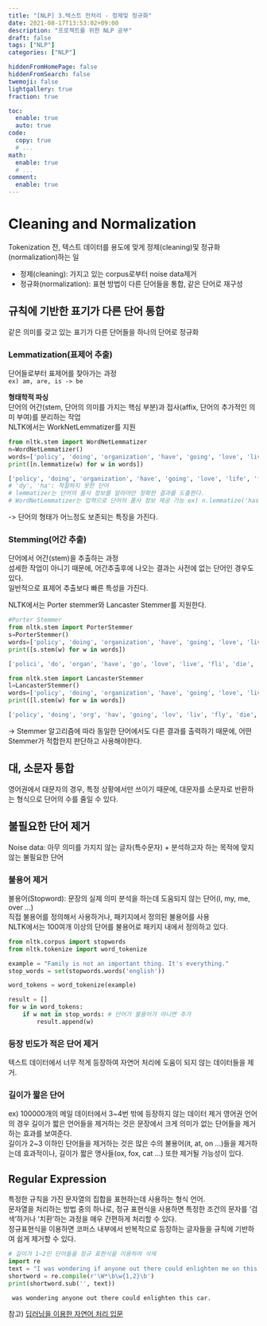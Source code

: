 ```yaml
---
title: "[NLP] 3.텍스트 전처리 - 정제및 정규화"
date: 2021-08-17T13:53:02+09:00
description: "프로젝트를 위한 NLP 공부"
draft: false
tags: ["NLP"]
categories: ["NLP"]

hiddenFromHomePage: false
hiddenFromSearch: false
twemoji: false
lightgallery: true
fraction: true

toc:
  enable: true
  auto: true
code:
  copy: true
  # ...
math:
  enable: true
  # ...
comment:
  enable: true
---
```

<!--more-->

# Cleaning and Normalization
Tokenization 전, 텍스트 데이터를 용도에 맞게 정제(cleaning)및 정규화(normalization)하는 일

- 정제(cleaning): 가지고 있는 corpus로부터 noise data제거
- 정규화(normalization): 표현 방법이 다른 단어들을 통합, 같은 단어로 재구성

## 규칙에 기반한 표기가 다른 단어 통합
같은 의미를 갖고 있는 표기가 다른 단어들을 하나의 단어로 정규화
### Lemmatization(표제어 추출)
단어들로부터 표제어를 찾아가는 과정  
```ex) am, are, is -> be```

**형태학적 파싱**  
단어의 어간(stem, 단어의 의미를 가지는 핵심 부분)과 접사(affix, 단어의 추가적인 의미 부여)를 분리하는 작업  
NLTK에서는 WorkNetLemmatizer를 지원  
```python
from nltk.stem import WordNetLemmatizer
n=WordNetLemmatizer()
words=['policy', 'doing', 'organization', 'have', 'going', 'love', 'lives', 'fly', 'dies', 'watched', 'has', 'starting']
print([n.lemmatize(w) for w in words])
```
```python
['policy', 'doing', 'organization', 'have', 'going', 'love', 'life', 'fly', 'dy', 'watched', 'ha', 'starting']
# 'dy', 'ha': 적절하지 못한 단어
# lemmatizer는 단어의 품사 정보를 알아야만 정확한 결과를 도출한다.
# WordNetLemmatizer는 입력으로 단어의 품사 정보 제공 가능 ex) n.lemmatize('has', 'v')
```
-> 단어의 형태가 어느정도 보존되는 특징을 가진다.
### Stemming(어간 추출)
단어에서 어간(stem)을 추출하는 과정  
섬세한 작업이 아니기 때문에, 어간추출후에 나오는 결과는 사전에 없는 단어인 경우도 있다.  
일반적으로 표제어 추출보다 빠른 특성을 가진다.

NLTK에서는 Porter stemmer와 Lancaster Stemmer를 지원한다.  
```python
#Porter Stemmer
from nltk.stem import PorterStemmer
s=PorterStemmer()
words=['policy', 'doing', 'organization', 'have', 'going', 'love', 'lives', 'fly', 'dies', 'watched', 'has', 'starting']
print([s.stem(w) for w in words])
```
```python
['polici', 'do', 'organ', 'have', 'go', 'love', 'live', 'fli', 'die', 'watch', 'ha', 'start']
```

```python
from nltk.stem import LancasterStemmer
l=LancasterStemmer()
words=['policy', 'doing', 'organization', 'have', 'going', 'love', 'lives', 'fly', 'dies', 'watched', 'has', 'starting']
print([l.stem(w) for w in words])
```
```python
['policy', 'doing', 'org', 'hav', 'going', 'lov', 'liv', 'fly', 'die', 'watch', 'has', 'start']
```
-> Stemmer 알고리즘에 따라 동일한 단어에서도 다른 결과를 출력하기 때문에, 어떤 Stemmer가 적합한지 판단하고 사용해야한다.


## 대, 소문자 통합
영어권에서 대문자의 경우, 특정 상황에서만 쓰이기 때문에, 대문자를 소문자로 반환하는 형식으로 단어의 수를 줄일 수 있다.  
## 불필요한 단어 제거
Noise data: 아무 의미를 가지지 않는 글자(특수문자) + 분석하고자 하는 목적에 맞지 않는 불필요한 단어

### 불용어 제거
불용어(Stopword): 문장의 실제 의미 분석을 하는데 도움되지 않는 단어(I, my, me, over ...)  
직접 불용어를 정의해서 사용하거나, 패키지에서 정의된 불용어를 사용  
NLTK에서는 100여개 이상의 단어를 불용어로 패키지 내에서 정의하고 있다.  
```python
from nltk.corpus import stopwords 
from nltk.tokenize import word_tokenize 

example = "Family is not an important thing. It's everything."
stop_words = set(stopwords.words('english')) 

word_tokens = word_tokenize(example)

result = []
for w in word_tokens: 
    if w not in stop_words: # 단어가 불용어가 아니면 추가
        result.append(w) 
```

### 등장 빈도가 적은 단어 제거
텍스트 데이터에서 너무 적게 등장하여 자연어 처리에 도움이 되지 않는 데이터들을 제거.  
### 길이가 짧은 단어
ex) 100000개의 메일 데이터에서 3~4번 밖에 등장하지 않는 데이터 제거
영어권 언어의 경우 길이가 짧은 언어들을 제거하는 것은 문장에서 크게 의미가 없는 단어들을 제거하는 효과를 보여준다.  
길이가 2~3 이하인 단어들을 제거하는 것은 많은 수의 불용어(it, at, on ...)들을 제거하는데 효과적이나, 길이가 짧은 명사들(ox, fox, cat ...) 또한 제거될 가능성이 있다.

## Regular Expression
특정한 규칙을 가진 문자열의 집합을 표현하는데 사용하는 형식 언어.  
문자열을 처리하는 방법 중의 하나로, 정규 표현식을 사용하면 특정한 조건의 문자를 ‘검색’하거나 ‘치환’하는 과정을 매우 간편하게 처리할 수 있다.  
정규표현식을 이용하면 코퍼스 내부에서 반복적으로 등장하는 글자들을 규칙에 기반하여 쉽게 제거할 수 있다.
```python
# 길이가 1~2인 단어들을 정규 표현식을 이용하여 삭제
import re
text = "I was wondering if anyone out there could enlighten me on this car."
shortword = re.compile(r'\W*\b\w{1,2}\b')
print(shortword.sub('', text))
```

```python
 was wondering anyone out there could enlighten this car.
```

참고) [딥러닝을 이용한 자연어 처리 입문](https://wikidocs.net/book/2155)
<!--more-->
